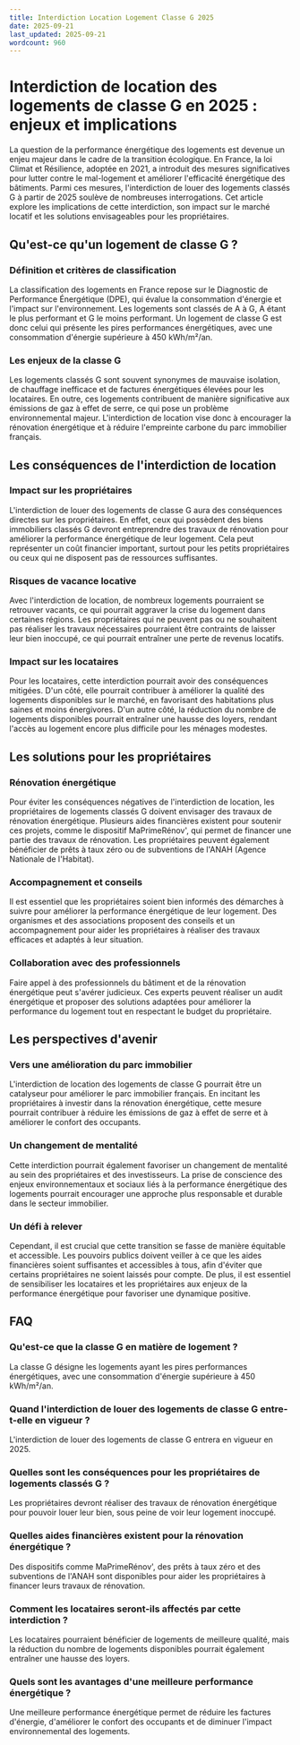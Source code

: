 ```yaml
---
title: Interdiction Location Logement Classe G 2025
date: 2025-09-21
last_updated: 2025-09-21
wordcount: 960
---
```


# Interdiction de location des logements de classe G en 2025 : enjeux et implications

La question de la performance énergétique des logements est devenue un enjeu majeur dans le cadre de la transition écologique. En France, la loi Climat et Résilience, adoptée en 2021, a introduit des mesures significatives pour lutter contre le mal-logement et améliorer l'efficacité énergétique des bâtiments. Parmi ces mesures, l'interdiction de louer des logements classés G à partir de 2025 soulève de nombreuses interrogations. Cet article explore les implications de cette interdiction, son impact sur le marché locatif et les solutions envisageables pour les propriétaires.

## Qu'est-ce qu'un logement de classe G ?

### Définition et critères de classification

La classification des logements en France repose sur le Diagnostic de Performance Énergétique (DPE), qui évalue la consommation d'énergie et l'impact sur l'environnement. Les logements sont classés de A à G, A étant le plus performant et G le moins performant. Un logement de classe G est donc celui qui présente les pires performances énergétiques, avec une consommation d'énergie supérieure à 450 kWh/m²/an.

### Les enjeux de la classe G

Les logements classés G sont souvent synonymes de mauvaise isolation, de chauffage inefficace et de factures énergétiques élevées pour les locataires. En outre, ces logements contribuent de manière significative aux émissions de gaz à effet de serre, ce qui pose un problème environnemental majeur. L'interdiction de location vise donc à encourager la rénovation énergétique et à réduire l'empreinte carbone du parc immobilier français.

## Les conséquences de l'interdiction de location

### Impact sur les propriétaires

L'interdiction de louer des logements de classe G aura des conséquences directes sur les propriétaires. En effet, ceux qui possèdent des biens immobiliers classés G devront entreprendre des travaux de rénovation pour améliorer la performance énergétique de leur logement. Cela peut représenter un coût financier important, surtout pour les petits propriétaires ou ceux qui ne disposent pas de ressources suffisantes.

### Risques de vacance locative

Avec l'interdiction de location, de nombreux logements pourraient se retrouver vacants, ce qui pourrait aggraver la crise du logement dans certaines régions. Les propriétaires qui ne peuvent pas ou ne souhaitent pas réaliser les travaux nécessaires pourraient être contraints de laisser leur bien inoccupé, ce qui pourrait entraîner une perte de revenus locatifs.

### Impact sur les locataires

Pour les locataires, cette interdiction pourrait avoir des conséquences mitigées. D'un côté, elle pourrait contribuer à améliorer la qualité des logements disponibles sur le marché, en favorisant des habitations plus saines et moins énergivores. D'un autre côté, la réduction du nombre de logements disponibles pourrait entraîner une hausse des loyers, rendant l'accès au logement encore plus difficile pour les ménages modestes.

## Les solutions pour les propriétaires

### Rénovation énergétique

Pour éviter les conséquences négatives de l'interdiction de location, les propriétaires de logements classés G doivent envisager des travaux de rénovation énergétique. Plusieurs aides financières existent pour soutenir ces projets, comme le dispositif MaPrimeRénov', qui permet de financer une partie des travaux de rénovation. Les propriétaires peuvent également bénéficier de prêts à taux zéro ou de subventions de l'ANAH (Agence Nationale de l'Habitat).

### Accompagnement et conseils

Il est essentiel que les propriétaires soient bien informés des démarches à suivre pour améliorer la performance énergétique de leur logement. Des organismes et des associations proposent des conseils et un accompagnement pour aider les propriétaires à réaliser des travaux efficaces et adaptés à leur situation.

### Collaboration avec des professionnels

Faire appel à des professionnels du bâtiment et de la rénovation énergétique peut s'avérer judicieux. Ces experts peuvent réaliser un audit énergétique et proposer des solutions adaptées pour améliorer la performance du logement tout en respectant le budget du propriétaire.

## Les perspectives d'avenir

### Vers une amélioration du parc immobilier

L'interdiction de location des logements de classe G pourrait être un catalyseur pour améliorer le parc immobilier français. En incitant les propriétaires à investir dans la rénovation énergétique, cette mesure pourrait contribuer à réduire les émissions de gaz à effet de serre et à améliorer le confort des occupants.

### Un changement de mentalité

Cette interdiction pourrait également favoriser un changement de mentalité au sein des propriétaires et des investisseurs. La prise de conscience des enjeux environnementaux et sociaux liés à la performance énergétique des logements pourrait encourager une approche plus responsable et durable dans le secteur immobilier.

### Un défi à relever

Cependant, il est crucial que cette transition se fasse de manière équitable et accessible. Les pouvoirs publics doivent veiller à ce que les aides financières soient suffisantes et accessibles à tous, afin d'éviter que certains propriétaires ne soient laissés pour compte. De plus, il est essentiel de sensibiliser les locataires et les propriétaires aux enjeux de la performance énergétique pour favoriser une dynamique positive.

## FAQ

### Qu'est-ce que la classe G en matière de logement ?

La classe G désigne les logements ayant les pires performances énergétiques, avec une consommation d'énergie supérieure à 450 kWh/m²/an.

### Quand l'interdiction de louer des logements de classe G entre-t-elle en vigueur ?

L'interdiction de louer des logements de classe G entrera en vigueur en 2025.

### Quelles sont les conséquences pour les propriétaires de logements classés G ?

Les propriétaires devront réaliser des travaux de rénovation énergétique pour pouvoir louer leur bien, sous peine de voir leur logement inoccupé.

### Quelles aides financières existent pour la rénovation énergétique ?

Des dispositifs comme MaPrimeRénov', des prêts à taux zéro et des subventions de l'ANAH sont disponibles pour aider les propriétaires à financer leurs travaux de rénovation.

### Comment les locataires seront-ils affectés par cette interdiction ?

Les locataires pourraient bénéficier de logements de meilleure qualité, mais la réduction du nombre de logements disponibles pourrait également entraîner une hausse des loyers.

### Quels sont les avantages d'une meilleure performance énergétique ?

Une meilleure performance énergétique permet de réduire les factures d'énergie, d'améliorer le confort des occupants et de diminuer l'impact environnemental des logements.